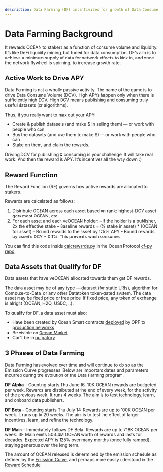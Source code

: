 ```yaml
---
description: Data Farming (DF) incentivizes for growth of Data Consume Volume (DCV) in the Ocean ecosystem.
---
```

# Data Farming Background

It rewards OCEAN to stakers as a function of consume volume and liquidity. It’s like DeFi liquidity mining, but tuned for data consumption. DF’s aim is to achieve a minimum supply of data for network effects to kick in, and once the network flywheel is spinning, to increase growth rate.

## Active Work to Drive APY

Data Farming is not a wholly passive activity. The name of the game is to drive Data Consume Volume (DCV). High APYs happen only when there is sufficiently high DCV. High DCV means publishing and consuming truly useful datasets (or algorithms).

Thus, if you really want to max out your APY:
- Create & publish datasets (and make $ in selling them) — or work with people who can
- Buy the datasets (and use them to make $) — or work with people who can
- Stake on them, and claim the rewards.

Driving DCV for publishing & consuming is your challenge. It will take real work. And then the reward is APY. It’s incentives all the way down :)

## Reward Function

The Reward Function (RF) governs how active rewards are allocated to stakers.

Rewards are calculated as follows:
1. Distribute OCEAN across each asset based on rank: highest-DCV asset gets most OCEAN, etc.
1. For each asset and each veOCEAN holder:
– If the holder is a publisher, 2x the effective stake
– Baseline rewards = (% stake in asset) * (OCEAN for asset)
– Bound rewards to the asset by 125% APY
– Bound rewards by asset’s DCV * 0.1%. This prevents wash consume.

You can find this code inside [calcrewards.py](https://github.com/oceanprotocol/df-py/blob/main/util/calcrewards.py) in the Ocean Protocol [df-py repo](https://github.com/oceanprotocol/df-py/)

## Data Assets that Qualify for DF

Data assets that have veOCEAN allocated towards them get DF rewards.

The data asset may be of any type — dataset (for static URIs), algorithm for Compute-to-Data, or any other Datatoken token-gated system. The data asset may be fixed price or free price. If fixed price, any token of exchange is alright (OCEAN, H2O, USDC, ..).

To qualify for DF, a data asset must also:
- Have been created by Ocean Smart contracts [deployed](https://github.com/oceanprotocol/contracts/blob/v4main/addresses/address.json) by OPF to [production networks](https://docs.oceanprotocol.com/core-concepts/networks)
- Be visible on [Ocean Market](https://market.oceanprotocol.com/)
- Can’t be in [purgatory](https://github.com/oceanprotocol/list-purgatory/blob/main/policies/README.md)

## 3 Phases of Data Farming

Data Farming has evolved over time and will continue to do so as the Emission Curve progresses. Below are important dates and parameters incurred during the evolution of the Data Farming program.

**DF Alpha** - Counting starts Thu June 16. 10K OCEAN rewards are budgeted per week. Rewards are distributed at the end of every week, for the activity of the previous week. It runs 4 weeks. The aim is to test technology, learn, and onboard data publishers.

**DF Beta** - Counting starts Thu July 14. Rewards are up to 100K OCEAN per week. It runs up to 20 weeks. The aim is to test the effect of larger incentives, learn, and refine the technology.

**DF Main** - Immediately follows DF Beta. Rewards are up to 718K OCEAN per week. DF Main emits 503.4M OCEAN worth of rewards and lasts for decades. Expected APY is 125% over many months (once fully ramped), staying generous over the long term.

The amount of OCEAN released is determined by the emission schedule as defined by the [Emission Curve](emissions-apys.md#emissions--apys), and perhaps more easily uderstood in the [Reward Schedule](df-intro.md#reward-schedule)
